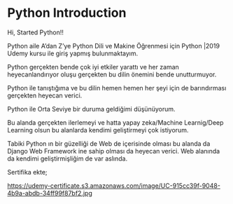 # Python Introduction

Hi, Started Python!!


Python aile  A’dan Z’ye Python Dili ve Makine Öğrenmesi için Python |2019 Udemy kursu ile giriş yapmış bulunmaktayım. 

Python gerçekten bende çok iyi etkiler yarattı ve her zaman heyecanlandırıyor oluşu gerçekten bu dilin önemini bende unutturmuyor.

Python ile tanıştığıma ve bu dilin hemen hemen her şeyi için de barındırması gerçekten heyecan verici.

Python ile Orta Seviye bir duruma geldiğimi düşünüyorum. 

Bu alanda  gerçekten ilerlemeyi ve hatta yapay zeka/Machine Learnig/Deep Learning olsun bu alanlarda kendimi geliştirmeyi çok istiyorum. 

Tabiki Python ın bir güzelliği de Web de içerisinde olması bu alanda da Django Web Framework ine sahip olması da heyecan verici.
Web alanında da kendimi geliştirmişliğim de var aslında.

Sertifika ekte;

https://udemy-certificate.s3.amazonaws.com/image/UC-915cc39f-9048-4b9a-abdb-34ff99f87bf2.jpg
